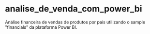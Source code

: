 # analise_de_venda_com_power_bi
Análise financeira de vendas de produtos por país utilizando o sample "financials" da plataforma Power BI.
